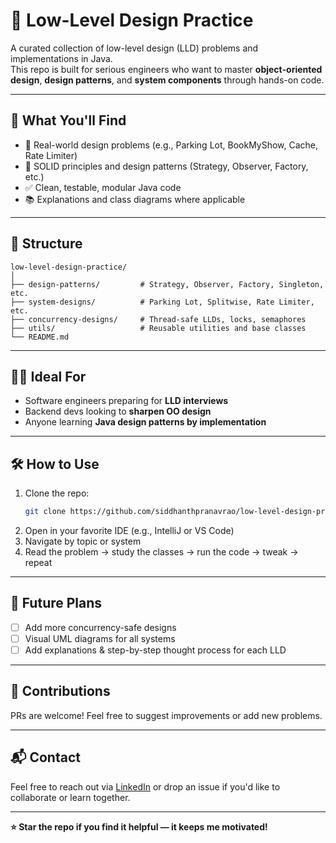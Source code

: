 # 🧠 Low-Level Design Practice

A curated collection of low-level design (LLD) problems and implementations in Java.  
This repo is built for serious engineers who want to master **object-oriented design**, **design patterns**, and **system components** through hands-on code.

---

## 🚀 What You'll Find

- 🔁 Real-world design problems (e.g., Parking Lot, BookMyShow, Cache, Rate Limiter)
- 🎯 SOLID principles and design patterns (Strategy, Observer, Factory, etc.)
- ✅ Clean, testable, modular Java code
- 📚 Explanations and class diagrams where applicable

---

## 📂 Structure

```
low-level-design-practice/
│
├── design-patterns/         # Strategy, Observer, Factory, Singleton, etc.
├── system-designs/          # Parking Lot, Splitwise, Rate Limiter, etc.
├── concurrency-designs/     # Thread-safe LLDs, locks, semaphores
├── utils/                   # Reusable utilities and base classes
└── README.md
```

---

## 🧑‍💻 Ideal For

- Software engineers preparing for **LLD interviews**
- Backend devs looking to **sharpen OO design**
- Anyone learning **Java design patterns by implementation**

---

## 🛠️ How to Use

1. Clone the repo:
   ```bash
   git clone https://github.com/siddhanthpranavrao/low-level-design-practice.git
   ```
2. Open in your favorite IDE (e.g., IntelliJ or VS Code)
3. Navigate by topic or system
4. Read the problem → study the classes → run the code → tweak → repeat

---

## 🌟 Future Plans

- [ ] Add more concurrency-safe designs
- [ ] Visual UML diagrams for all systems
- [ ] Add explanations & step-by-step thought process for each LLD

---

## 🙌 Contributions

PRs are welcome! Feel free to suggest improvements or add new problems.

---

## 📬 Contact

Feel free to reach out via [LinkedIn](https://www.linkedin.com/in/your-profile) or drop an issue if you'd like to collaborate or learn together.

---

**⭐ Star the repo if you find it helpful — it keeps me motivated!**